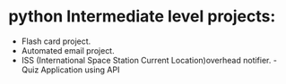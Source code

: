 # python Intermediate level projects:
- Flash card project.
- Automated email project.
- ISS (International Space Station Current Location)overhead notifier.
-Quiz Application using API
